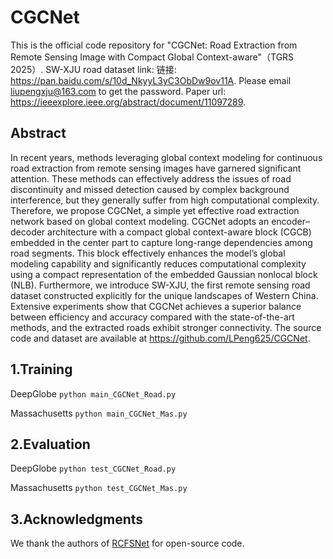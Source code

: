 # CGCNet
This is the official code repository for "CGCNet: Road Extraction from Remote Sensing Image  with Compact Global Context-aware"（TGRS 2025）. 
SW-XJU road dataset link: 链接: https://pan.baidu.com/s/10d_NkyyL3yC3ObDw9ov11A. Please email liupengxju@163.com to get the password. Paper url: https://ieeexplore.ieee.org/abstract/document/11097289.

## Abstract
In recent years, methods leveraging global context modeling for continuous road extraction from remote sensing images have garnered significant attention. These methods can effectively address the issues of road discontinuity and missed detection caused by complex background interference, but they generally suffer from high computational complexity. Therefore, we propose CGCNet, a simple yet effective road extraction network based on global context modeling. CGCNet adopts an encoder–decoder architecture with a compact global context-aware block (CGCB) embedded in the center part to capture long-range dependencies among road segments. This block effectively enhances the model’s global modeling capability and significantly reduces computational complexity using a compact representation of the embedded Gaussian nonlocal block (NLB). Furthermore, we introduce SW-XJU, the first remote sensing road dataset constructed explicitly for the unique landscapes of Western China. Extensive experiments show that CGCNet achieves a superior balance between efficiency and accuracy compared with the state-of-the-art methods, and the extracted roads exhibit stronger connectivity. The source code and dataset are available at https://github.com/LPeng625/CGCNet.

## 1.Training
DeepGlobe
`python main_CGCNet_Road.py`

Massachusetts
`python main_CGCNet_Mas.py`

## 2.Evaluation
DeepGlobe
`python test_CGCNet_Road.py`

Massachusetts
`python test_CGCNet_Mas.py`

## 3.Acknowledgments
We thank the authors of [RCFSNet](https://github.com/CVer-Yang/RCFSNet) for open-source code.

